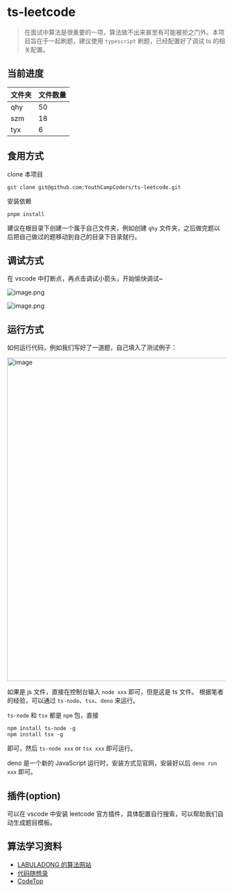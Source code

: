 # ts-leetcode

> 在面试中算法是很重要的一项，算法做不出来甚至有可能被拒之门外。本项目旨在于一起刷题，建议使用 `typescript` 刷题，已经配置好了调试 ts 的相关配置。

## 当前进度

<!--START_TABLE-->
| 文件夹 | 文件数量 |
| --- | --- |
| qhy |       50 |
| szm |       18 |
| tyx |        6 |

<!--END_TABLE-->

## 食用方式

clone 本项目

```shell
git clone git@github.com:YouthCampCoders/ts-leetcode.git
```

安装依赖

```shell
pnpm install
```

建议在根目录下创建一个属于自己文件夹，例如创建 `qhy` 文件夹，之后做完题以后把自己做过的题移动到自己的目录下目录就行。

## 调试方式

在 vscode 中打断点，再点击调试小箭头，开始愉快调试~

![image.png](https://s2.loli.net/2023/02/10/F1iTcmIGezv9KJM.png)

![image.png](https://s2.loli.net/2023/02/10/pSRe5olqvjyV9T6.png)

## 运行方式

如何运行代码，例如我们写好了一道题，自己填入了测试例子：

<img width="745" alt="image" src="https://user-images.githubusercontent.com/79465534/219562271-9bf07956-08d8-4a8e-be29-954564e10f06.png">

如果是 js 文件，直接在控制台输入 `node xxx` 即可，但是这是 ts 文件。
根据笔者的经验，可以通过 `ts-node`、`tsx`、`deno` 来运行。

`ts-node` 和 `tsx` 都是 `npm` 包，直接

```shell
npm install ts-node -g
npm install tsx -g
```

即可，然后 `ts-node xxx` or `tsx xxx` 即可运行。

deno 是一个新的 JavaScript 运行时，安装方式见官网，安装好以后 `deno run xxx` 即可。

## 插件(option)

可以在 vscode 中安装 leetcode 官方插件，具体配置自行搜索，可以帮助我们自动生成题目模板。

## 算法学习资料

- [LABULADONG 的算法网站](https://labuladong.gitee.io/algo/)
- [代码随想录](https://programmercarl.com/)
- [CodeTop](https://codetop.cc/)
